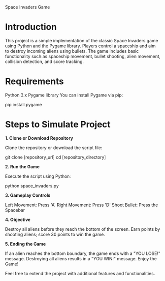 Space Invaders Game

# Introduction

This project is a simple implementation of the classic Space Invaders game using Python and the Pygame library. Players control a spaceship and aim to destroy incoming aliens using bullets. The game includes basic functionality such as spaceship movement, bullet shooting, alien movement, collision detection, and score tracking.

# Requirements

Python 3.x
Pygame library
You can install Pygame via pip:

pip install pygame

# Steps to Simulate Project

**1. Clone or Download Repository**

Clone the repository or download the script file:

git clone [repository_url]
cd [repository_directory]

**2. Run the Game**

Execute the script using Python:

python space_invaders.py

**3. Gameplay Controls**

Left Movement: Press 'A'
Right Movement: Press 'D'
Shoot Bullet: Press the Spacebar

**4. Objective**

Destroy all aliens before they reach the bottom of the screen.
Earn points by shooting aliens; score 30 points to win the game.

**5. Ending the Game**

If an alien reaches the bottom boundary, the game ends with a "YOU LOSE!" message.
Destroying all aliens results in a "YOU WIN!" message.
Enjoy the Game!

Feel free to extend the project with additional features and functionalities.
